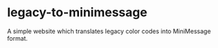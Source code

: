 # legacy-to-minimessage
A simple website which translates legacy color codes into MiniMessage format.
